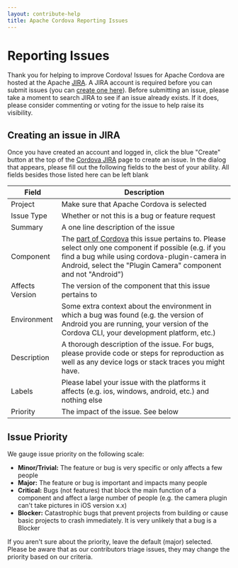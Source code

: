 ```yaml
---
layout: contribute-help
title: Apache Cordova Reporting Issues
---
```

# Reporting Issues
Thank you for helping to improve Cordova! Issues for Apache Cordova are hosted at the Apache [JIRA](https://issues.apache.org/jira/browse/CB). A JIRA account is required before you can submit issues (you can [create one here](https://issues.apache.org/jira/secure/Signup!default.jspa)). Before submitting an issue, please take a moment to search JIRA to see if an issue already exists. If it does, please consider commenting or voting for the issue to help raise its visibility.


## Creating an issue in JIRA
Once you have created an account and logged in, click the blue "Create" button at the top of the [Cordova JIRA](https://issues.apache.org/jira/browse/CB) page to create an issue. In the dialog that appears, please fill out the following fields to the best of your ability. All fields besides those listed here can be left blank

Field           | Description
----------------| -----
Project         | Make sure that Apache Cordova is selected
Issue Type      | Whether or not this is a bug or feature request
Summary         | A one line description of the issue
Component       | The [part of Cordova](https://issues.apache.org/jira/browse/CB/?selectedTab=com.atlassian.jira.jira-projects-plugin:components-panel) this issue pertains to. Please select only one component if possible (e.g. if you find a bug while using cordova-plugin-camera in Android, select the "Plugin Camera" component and not "Android")
Affects Version | The version of the component that this issue pertains to
Environment     | Some extra context about the environment in which a bug was found (e.g. the version of Android you are running, your version of the Cordova CLI, your development platform, etc.)
Description     | A thorough description of the issue. For bugs, please provide code or steps for reproduction as well as any device logs or stack traces you might have.
Labels          | Please label your issue with the platforms it affects (e.g. ios, windows, android, etc.) and nothing else
Priority        | The impact of the issue. See below

## Issue Priority

We gauge issue priority on the following scale:
* **Minor/Trivial:** The feature or bug is very specific or only affects a few people
* **Major:** The feature or bug is important and impacts many people
* **Critical:** Bugs (not features) that block the main function of a component and affect a large number of people (e.g. the camera plugin can't take pictures in iOS version x.x)
* **Blocker:**  Catastrophic bugs that prevent projects from building or cause basic projects to crash immediately. It is very unlikely that a bug is a Blocker

If you aren't sure about the priority, leave the default (major) selected. Please be aware that as our contributors triage issues, they may change the priority based on our criteria.
